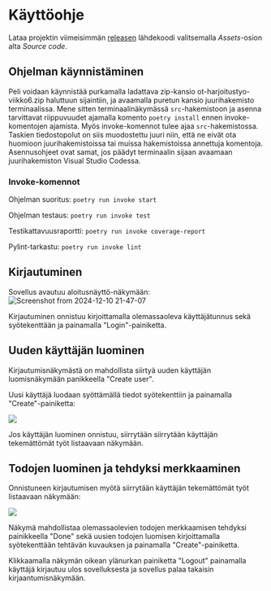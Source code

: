 # Käyttöohje

Lataa projektin viimeisimmän [releasen](https://github.com/alexalgrund/ot-harjoitustyo/releases) lähdekoodi valitsemalla _Assets_-osion alta _Source code_.

## Ohjelman käynnistäminen

Peli voidaan käynnistää purkamalla ladattava zip-kansio ot-harjoitustyo-viikko6.zip haluttuun sijaintiin, ja avaamalla puretun kansio juurihakemisto terminaalissa. Mene sitten terminaalinäkymässä `src`-hakemistoon ja asenna tarvittavat riippuvuudet ajamalla komento `poetry install` ennen invoke-komentojen ajamista. Myös invoke-komennot tulee ajaa `src`-hakemistossa. Taskien tiedostopolut on siis muodostettu juuri niin, että ne eivät ota huomioon juurihakemistoissa tai muissa hakemistoissa annettuja komentoja. Asennusohjeet ovat samat, jos päädyt terminaalin sijaan avaamaan juurihakemiston Visual Studio Codessa.

### Invoke-komennot ###

Ohjelman suoritus: `poetry run invoke start`

Ohjelman testaus: `poetry run invoke test`

Testikattavuusraportti: `poetry run invoke coverage-report`

Pylint-tarkastu: `poetry run invoke lint`

## Kirjautuminen

Sovellus avautuu aloitusnäyttö-näkymään:
![Screenshot from 2024-12-10 21-47-07](https://github.com/user-attachments/assets/26832227-4ef6-4708-8812-44728e00a872)


Kirjautuminen onnistuu kirjoittamalla olemassaoleva käyttäjätunnus sekä syötekenttään ja painamalla "Login"-painiketta.

## Uuden käyttäjän luominen

Kirjautumisnäkymästä on mahdollista siirtyä uuden käyttäjän luomisnäkymään panikkeella "Create user".

Uusi käyttäjä luodaan syöttämällä tiedot syötekenttiin ja painamalla "Create"-painiketta:

![](./kuvat/kayttoohje-uusi-kayttaja.png)

Jos käyttäjän luominen onnistuu, siirrytään siirrytään käyttäjän tekemättömät työt listaavaan näkymään.

## Todojen luominen ja tehdyksi merkkaaminen

Onnistuneen kirjautumisen myötä siirrytään käyttäjän tekemättömät työt listaavaan näkymään:

![](./kuvat/kayttoohje-tehdyksi-merkkaaminen.png)

Näkymä mahdollistaa olemassaolevien todojen merkkaamisen tehdyksi painikkeella "Done" sekä uusien todojen luomisen kirjoittamalla syötekenttään tehtävän kuvauksen ja painamalla "Create"-painiketta.

Klikkaamalla näkymän oikean ylänurkan painiketta "Logout" painamalla käyttäjä kirjautuu ulos sovelluksesta ja sovellus palaa takaisin kirjaantumisnäkymään.
